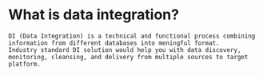 # What is data integration?
	DI (Data Integration) is a technical and functional process combining information from different databases into meningful format.
	Industry standard DI solution would help you with data discovery, monitoring, cleansing, and delivery from multiple sources to target platform.





